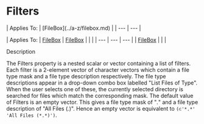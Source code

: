 




<h1 class="heading"><span class="name">Filters</span></h1>
| Applies To: | [FileBox](../a-z/filebox.md) |
| --- | ---  |

| Applies To: | [FileBox](../a-z/filebox.md) | [FileBox](../a-z/filebox.md) |  |  |
| --- | --- | ---  |
| [FileBox](../a-z/filebox.md) |  |  |


Description


The Filters property is a nested scalar or vector containing a list of filters. Each filter is a 2-element vector of character vectors which contain a file type mask and a file type description respectively. The file type descriptions appear in a drop-down combo box labelled "List Files of Type". When the user selects one of these, the currently selected directory is searched for files which match the corresponding mask. The default value of Filters is an empty vector. This gives a file type mask of "*.*" and a file type description of "All Files (*.*)". Hence an empty vector is equivalent to `(⊂'*.*' 'All Files (*.*)')`.




